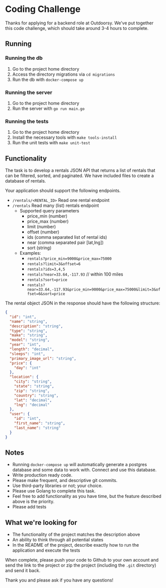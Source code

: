 # Coding Challenge

Thanks for applying for a backend role at Outdoorsy. We've put together this code challenge, which should take around 3-4 hours to complete.

## Running
### Running the db
1. Go to the project home directory
2. Access the directory migrations via `cd migrations`
3. Run the db with `docker-compose up`

### Running the server
1. Go to the project home directory
2. Run the server with `go run main.go`

### Running the tests
1. Go to the project home directory
2. Install the necessary tools with `make tools-install`
3. Run the unit tests with `make unit-test`

## Functionality
The task is to develop a rentals JSON API that returns a list of rentals that can be filtered, sorted, and paginated. We have included files to create a database of rentals.

Your application should support the following endpoints.

- `/rentals/<RENTAL_ID>` Read one rental endpoint
- `/rentals` Read many (list) rentals endpoint
    - Supported query parameters
        - price_min (number)
        - price_max (number)
        - limit (number)
        - offset (number)
        - ids (comma separated list of rental ids)
        - near (comma separated pair [lat,lng])
        - sort (string)
    - Examples:
        - `rentals?price_min=9000&price_max=75000`
        - `rentals?limit=3&offset=6`
        - `rentals?ids=3,4,5`
        - `rentals?near=33.64,-117.93` // within 100 miles
        - `rentals?sort=price`
        - `rentals?near=33.64,-117.93&price_min=9000&price_max=75000&limit=3&offset=6&sort=price`

The rental object JSON in the response should have the following structure:
```json
{
  "id": "int",
  "name": "string",
  "description": "string",
  "type": "string",
  "make": "string",
  "model": "string",
  "year": "int",
  "length": "decimal",
  "sleeps": "int",
  "primary_image_url": "string",
  "price": {
    "day": "int"
  },
  "location": {
    "city": "string",
    "state": "string",
    "zip": "string",
    "country": "string",
    "lat": "decimal",
    "lng": "decimal"
  },
  "user": {
    "id": "int",
    "first_name": "string",
    "last_name": "string"
  }
}
```

## Notes
- Running `docker-compose up` will automatically generate a postgres database and some data to work with. Connect and use this database.
- Write production ready code.
- Please make frequent, and descriptive git commits.
- Use third-party libraries or not; your choice.
- Please use Golang to complete this task.
- Feel free to add functionality as you have time, but the feature described above is the priority.
- Please add tests

## What we're looking for
- The functionality of the project matches the description above
- An ability to think through all potential states
- In the README of the project, describe exactly how to run the application and execute the tests

When complete, please push your code to Github to your own account and send the link to the project or zip the project (including the `.git` directory) and send it back.

Thank you and please ask if you have any questions!
